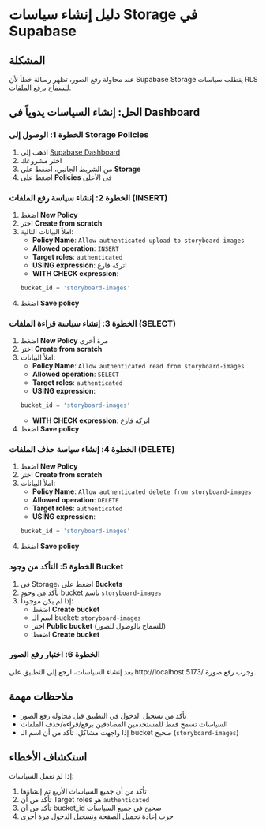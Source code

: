 # دليل إنشاء سياسات Storage في Supabase

## المشكلة
عند محاولة رفع الصور، تظهر رسالة خطأ لأن Supabase Storage يتطلب سياسات RLS للسماح برفع الملفات.

## الحل: إنشاء السياسات يدوياً في Dashboard

### الخطوة 1: الوصول إلى Storage Policies
1. اذهب إلى [Supabase Dashboard](https://supabase.com/dashboard)
2. اختر مشروعك
3. من الشريط الجانبي، اضغط على **Storage**
4. اضغط على **Policies** في الأعلى

### الخطوة 2: إنشاء سياسة رفع الملفات (INSERT)
1. اضغط **New Policy**
2. اختر **Create from scratch**
3. املأ البيانات التالية:
   - **Policy Name**: `Allow authenticated upload to storyboard-images`
   - **Allowed operation**: `INSERT`
   - **Target roles**: `authenticated`
   - **USING expression**: اتركه فارغ
   - **WITH CHECK expression**:
   ```sql
   bucket_id = 'storyboard-images'
   ```
4. اضغط **Save policy**

### الخطوة 3: إنشاء سياسة قراءة الملفات (SELECT)
1. اضغط **New Policy** مرة أخرى
2. اختر **Create from scratch**
3. املأ البيانات:
   - **Policy Name**: `Allow authenticated read from storyboard-images`
   - **Allowed operation**: `SELECT`
   - **Target roles**: `authenticated`
   - **USING expression**:
   ```sql
   bucket_id = 'storyboard-images'
   ```
   - **WITH CHECK expression**: اتركه فارغ
4. اضغط **Save policy**

### الخطوة 4: إنشاء سياسة حذف الملفات (DELETE)
1. اضغط **New Policy**
2. اختر **Create from scratch**
3. املأ البيانات:
   - **Policy Name**: `Allow authenticated delete from storyboard-images`
   - **Allowed operation**: `DELETE`
   - **Target roles**: `authenticated`
   - **USING expression**:
   ```sql
   bucket_id = 'storyboard-images'
   ```
4. اضغط **Save policy**

### الخطوة 5: التأكد من وجود Bucket
1. في Storage، اضغط على **Buckets**
2. تأكد من وجود bucket باسم `storyboard-images`
3. إذا لم يكن موجوداً:
   - اضغط **Create bucket**
   - اسم الـ bucket: `storyboard-images`
   - اختر **Public bucket** (للسماح بالوصول للصور)
   - اضغط **Create bucket**

### الخطوة 6: اختبار رفع الصور
بعد إنشاء السياسات، ارجع إلى التطبيق على http://localhost:5173/ وجرب رفع صورة.

## ملاحظات مهمة
- تأكد من تسجيل الدخول في التطبيق قبل محاولة رفع الصور
- السياسات تسمح فقط للمستخدمين المصادقين برفع/قراءة/حذف الملفات
- إذا واجهت مشاكل، تأكد من أن اسم الـ bucket صحيح (`storyboard-images`)

## استكشاف الأخطاء
إذا لم تعمل السياسات:
1. تأكد من أن جميع السياسات الأربع تم إنشاؤها
2. تأكد من أن Target roles هو `authenticated`
3. تأكد من أن bucket_id صحيح في جميع السياسات
4. جرب إعادة تحميل الصفحة وتسجيل الدخول مرة أخرى